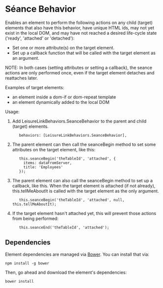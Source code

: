 # Séance Behavior

Enables an element to perform the following actions on any child (target) elements
that also have this behavior, have unique HTML ids, may not yet exist in the local DOM,
and may have not reached a desired life-cycle state ('ready', 'attached' or 'detached'):

- Set one or more attribute(s) on the target element.
- Set up a callback function that will be called with the target element as an argument.

NOTE: In both cases (setting attributes or setting a callback), the seance actions are only performed once,
even if the target element detaches and reattaches later.

Examples of target elements:

- an element inside a dom-if or dom-repeat template
- an element dynamically added to the local DOM

Usage:

1. Add LeisureLinkBehaviors.SeanceBehavior to the parent and child (target) elements.

          behaviors: [LeisureLinkBehaviors.SeanceBehavior],

1. The parent element can then call the seanceBegin method to set some attributes on the target element, like this:

          this.seanceBegin('theTableId', 'attached', {
            items: dataFromServer,
            title: 'Employees'
          });

1. The parent element can also call the seanceBegin method to set up a callback, like this.
When the target element is attached (if not already),
this.tellMeAboutIt is called with the target element as the only argument.

          this.seanceBegin('theTableId', 'attached', null, this.tellMeAboutIt);

1. If the target element hasn't attached yet, this will prevent those actions from being performed:

          this.seanceEnd('theTableId', 'attached');

## Dependencies

Element dependencies are managed via [Bower](http://bower.io/). You can install that via:

    npm install -g bower

Then, go ahead and download the element's dependencies:

    bower install
